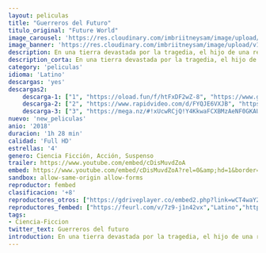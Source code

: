 ```yaml
---
layout: peliculas
title: "Guerreros del Futuro"
titulo_original: "Future World"
image_carousel: 'https://res.cloudinary.com/imbriitneysam/image/upload/v1546806382/guerreros-poster-min.jpg'
image_banner: 'https://res.cloudinary.com/imbriitneysam/image/upload/v1546806383/guerreros-banner-min.jpg'
description: En una tierra devastada por la tragedia, el hijo de una reina parte en busca de una cura para su madre enferma. Por el camino entabla una batalla contra un señor de la guerra y sus esbirros, una lucha en la que se dirime el destino del mundo.
description_corta: En una tierra devastada por la tragedia, el hijo de una reina parte en busca de una cura para su madre enferma. Por el camino entabla una batalla contra un señor de la guerra y sus esbirros, una lucha en la que se dirime el destino del mundo.
category: 'peliculas'
idioma: 'Latino'
descargas: 'yes'
descargas2:
    descarga-1: ["1", "https://oload.fun/f/htFxDF2wZ-8", "https://www.google.com/s2/favicons?domain=openload.co","OpenLoad","https://res.cloudinary.com/imbriitneysam/image/upload/v1541473684/mexico.png", "Latino", "Full HD"]
    descarga-2: ["2", "https://www.rapidvideo.com/d/FYQJE6VXJB", "https://www.google.com/s2/favicons?domain=www.rapidvideo.com","RapidVideo","https://res.cloudinary.com/imbriitneysam/image/upload/v1541473684/mexico.png", "Latino", "Full HD"]
    descarga-3: ["3", "https://mega.nz/#!xUcwRCjQ!Y4KkwaFCXBMzAeNF0GKAUSXc0jUUiTk3Jf8fIjxxIrw", "https://www.google.com/s2/favicons?domain=mega.nz","Mega","https://res.cloudinary.com/imbriitneysam/image/upload/v1541473684/mexico.png", "Latino", "Full HD"]
nuevo: 'new_peliculas'
anio: '2018'
duracion: '1h 28 min'
calidad: 'Full HD'
estrellas: '4'
genero: Ciencia Ficción, Acción, Suspenso
trailer: https://www.youtube.com/embed/cDisMuvdZoA
embed: https://www.youtube.com/embed/cDisMuvdZoA?rel=0&amp;hd=1&border=0&wmode=opaque&enablejsapi=1&modestbranding=1&controls=1&showinfo=1
sandbox: allow-same-origin allow-forms
reproductor: fembed
clasificacion: '+8'
reproductores_otros: ["https://gdriveplayer.co/embed2.php?link=wCT4waY2PuJh%252Fuwm%252BrQzTgJVzIapJYoKc3J2twWQM97%252BGl79%252BRLfYI0hJgK%252B8eg44ozxWlXFgOpRPtlMV8uRxHFqQoSVTewF4UpYUDvdWw1fd3AeN2Zn0KJjZkQgzFG41qdf7nFD97r3qVL9NFhDUGYD3Q3SdOl5Ad4844NnQ%252FQERo5EjrYSoBKZSiHnHX%252Bi%252FAxvQPjiFarzHnqQVP6Zy19GvC7NjJgeK70atGYXijACaggSDtbLwpJPZkw2afOqboz7tu5V3BEy7wgBLsrBBWdfcPJJyfxjlIEjWlgvYA8nQflbmk9zdKfuXvMIVCT973KbIJF3kL0Ys8E%252BWsrAt0%252FFS2WtxCQqONStsVQKZ8Lg%253D%253D","Latino","https://movcloud.net/embed/gk-XwVuSyW4M","Latino"]
reproductores_fembed: ["https://feurl.com/v/7z9-j1n42vx","Latino","https://feurl.com/v/1lo61l5wgl9","Latino"]
tags:
- Ciencia-Ficcion
twitter_text: Guerreros del futuro
introduction: En una tierra devastada por la tragedia, el hijo de una reina parte en busca de una cura para su madre enferma. Por el camino entabla una batalla contra un señor de la guerra y sus esbirros, una lucha en la que se dirime el destino del mundo.
---
```












